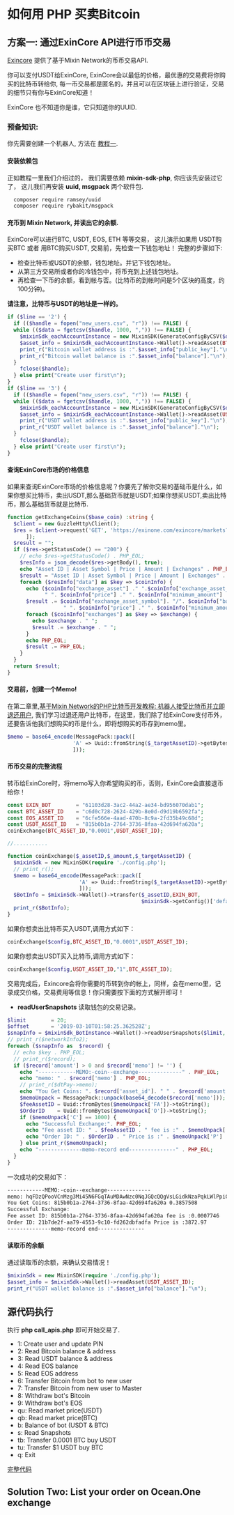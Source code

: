# 如何用 PHP 买卖Bitcoin

## 方案一: 通过ExinCore API进行币币交易
[Exincore](https://github.com/exinone/exincore) 提供了基于Mixin Network的币币交易API.

你可以支付USDT给ExinCore, ExinCore会以最低的价格，最优惠的交易费将你购买的比特币转给你, 每一币交易都是匿名的，并且可以在区块链上进行验证，交易的细节只有你与ExinCore知道！

ExinCore 也不知道你是谁，它只知道你的UUID.

### 预备知识:
你先需要创建一个机器人, 方法在 [教程一](https://github.com/wenewzhang/mixin_labs-php-bot/blob/master/README-zhchs.md).

#### 安装依赖包
正如教程一里我们介绍过的， 我们需要依赖 **mixin-sdk-php**, 你应该先安装过它了， 这儿我们再安装 **uuid, msgpack** 两个软件包.
```bash
  composer require ramsey/uuid
  composer require rybakit/msgpack
```
#### 充币到 Mixin Network, 并读出它的余额.
ExinCore可以进行BTC, USDT, EOS, ETH 等等交易， 这儿演示如果用 USDT购买BTC 或者 用BTC购买USDT, 交易前，先检查一下钱包地址！
完整的步骤如下:
- 检查比特币或USDT的余额，钱包地址。并记下钱包地址。
- 从第三方交易所或者你的冷钱包中，将币充到上述钱包地址。
- 再检查一下币的余额，看到帐与否。(比特币的到帐时间是5个区块的高度，约100分钟)。

**请注意，比特币与USDT的地址是一样的。**
```php
if ($line == '2') {
  if (($handle = fopen("new_users.csv", "r")) !== FALSE) {
  while (($data = fgetcsv($handle, 1000, ",")) !== FALSE) {
    $mixinSdk_eachAccountInstance = new MixinSDK(GenerateConfigByCSV($data));
    $asset_info = $mixinSdk_eachAccountInstance->Wallet()->readAsset(BTC_ASSET_ID);
    print_r("Bitcoin wallet address is :".$asset_info["public_key"]."\n");
    print_r("Bitcoin wallet balance is :".$asset_info["balance"]."\n");
  }
    fclose($handle);
  } else print("Create user first\n");
}
if ($line == '3') {
  if (($handle = fopen("new_users.csv", "r")) !== FALSE) {
  while (($data = fgetcsv($handle, 1000, ",")) !== FALSE) {
    $mixinSdk_eachAccountInstance = new MixinSDK(GenerateConfigByCSV($data));
    $asset_info = $mixinSdk_eachAccountInstance->Wallet()->readAsset(USDT_ASSET_ID);
    print_r("USDT wallet address is :".$asset_info["public_key"]."\n");
    print_r("USDT wallet balance is :".$asset_info["balance"]."\n");
  }
    fclose($handle);
  } else print("Create user first\n");
}
```
#### 查询ExinCore市场的价格信息
如果来查询ExinCore市场的价格信息呢？你要先了解你交易的基础币是什么，如果你想买比特币，卖出USDT,那么基础货币就是USDT;如果你想买USDT,卖出比特币，那么基础货币就是比特币.
```php
function getExchangeCoins($base_coin) :string {
  $client = new GuzzleHttp\Client();
  $res = $client->request('GET', 'https://exinone.com/exincore/markets?base_asset='.$base_coin, [
      ]);
  $result = "";
  if ($res->getStatusCode() == "200") {
    // echo $res->getStatusCode() . PHP_EOL;
    $resInfo = json_decode($res->getBody(), true);
    echo "Asset ID | Asset Symbol | Price | Amount | Exchanges" . PHP_EOL;
    $result = "Asset ID | Asset Symbol | Price | Amount | Exchanges" . PHP_EOL;
    foreach ($resInfo["data"] as $key => $coinInfo) {
      echo ($coinInfo["exchange_asset"] ." ".$coinInfo["exchange_asset_symbol"]. "/". $coinInfo["base_asset_symbol"] .
            " ". $coinInfo["price"] ." ". $coinInfo["minimum_amount"] ."-". $coinInfo["maximum_amount"] . " ");
      $result .= $coinInfo["exchange_asset_symbol"]. "/". $coinInfo["base_asset_symbol"] .
                  " ". $coinInfo["price"] ." ". $coinInfo["minimum_amount"] ."-". $coinInfo["maximum_amount"] . " ";
      foreach ($coinInfo["exchanges"] as $key => $exchange) {
        echo $exchange . " ";
        $result .= $exchange . " ";
      }
      echo PHP_EOL;
      $result .= PHP_EOL;
    }
  }
  return $result;
}
```

#### 交易前，创建一个Memo!
在第二章里,[基于Mixin Network的PHP比特币开发教程: 机器人接受比特币并立即退还用户](https://github.com/wenewzhang/mixin_labs-php-bot/blob/master/README2-zhchs.md), 我们学习过退还用户比特币，在这里，我们除了给ExinCore支付币外，还要告诉他我们想购买的币是什么，即将想购买的币存到memo里。
```php
$memo = base64_encode(MessagePack::pack([
                     'A' => Uuid::fromString($_targetAssetID)->getBytes(),
                     ]));
```
#### 币币交易的完整流程
转币给ExinCore时，将memo写入你希望购买的币，否则，ExinCore会直接退币给你！
```php
const EXIN_BOT        = "61103d28-3ac2-44a2-ae34-bd956070dab1";
const BTC_ASSET_ID    = "c6d0c728-2624-429b-8e0d-d9d19b6592fa";
const EOS_ASSET_ID    = "6cfe566e-4aad-470b-8c9a-2fd35b49c68d";
const USDT_ASSET_ID   = "815b0b1a-2764-3736-8faa-42d694fa620a";
coinExchange(BTC_ASSET_ID,"0.0001",USDT_ASSET_ID);

//...........

function coinExchange($_assetID,$_amount,$_targetAssetID) {
  $mixinSdk = new MixinSDK(require './config.php');
  // print_r();
  $memo = base64_encode(MessagePack::pack([
                       'A' => Uuid::fromString($_targetAssetID)->getBytes(),
                       ]));
  $BotInfo = $mixinSdk->Wallet()->transfer($_assetID,EXIN_BOT,
                                           $mixinSdk->getConfig()['default']['pin'],$_amount,$memo);
  print_r($BotInfo);
}
```
如果你想卖出比特币买入USDT,调用方式如下：

```php
coinExchange($config,BTC_ASSET_ID,"0.0001",USDT_ASSET_ID);
```

如果你想卖出USDT买入比特币,调用方式如下：

```php
coinExchange($config,USDT_ASSET_ID,"1",BTC_ASSET_ID);
```

交易完成后，Exincore会将你需要的币转到你的帐上，同样，会在memo里，记录成交价格，交易费用等信息！你只需要按下面的方式解开即可！
- **readUserSnapshots** 读取钱包的交易记录。
```php
$limit        = 20;
$offset       = '2019-03-10T01:58:25.362528Z';
$snapInfo = $mixinSdk_BotInstance->Wallet()->readUserSnapshots($limit, $offset);
// print_r($networkInfo2);
foreach ($snapInfo as  $record) {
  // echo $key . PHP_EOL;
  // print_r($record);
  if ($record['amount'] > 0 and $record['memo'] != '') {
    echo "------------MEMO:-coin--exchange--------------" . PHP_EOL;
    echo "memo: " . $record['memo'] . PHP_EOL;
    // print_r($dtPay->memo);
    echo "You Get Coins: ". $record['asset_id']. " " . $record['amount'] . PHP_EOL;
    $memoUnpack = MessagePack::unpack(base64_decode($record['memo']));
    $feeAssetID = Uuid::fromBytes($memoUnpack['FA'])->toString();
    $OrderID    = Uuid::fromBytes($memoUnpack['O'])->toString();
    if ($memoUnpack['C'] == 1000) {
      echo "Successful Exchange:". PHP_EOL;
      echo "Fee asset ID: " . $feeAssetID . " fee is :" . $memoUnpack['F'] . PHP_EOL;
      echo "Order ID: " . $OrderID . " Price is :" . $memoUnpack['P'] . PHP_EOL;
    } else print_r($memoUnpack);
    echo "--------------memo-record end---------------" . PHP_EOL;
  }
}
```

一次成功的交易如下：
```bash
------------MEMO:-coin--exchange--------------
memo: hqFDzQPooVCnMzg3Mi45N6FGqTAuMDAwNzc0NqJGQcQQgVsLGidkNzaPqkLWlPpiCqFUoUahT8QQIbfeL6p5RVOcEP0mLb+t+g==
You Get Coins: 815b0b1a-2764-3736-8faa-42d694fa620a 0.3857508
Successful Exchange:
Fee asset ID: 815b0b1a-2764-3736-8faa-42d694fa620a fee is :0.0007746
Order ID: 21b7de2f-aa79-4553-9c10-fd262dbfadfa Price is :3872.97
--------------memo-record end---------------
```

#### 读取币的余额
通过读取币的余额，来确认交易情况！
```php
$mixinSdk = new MixinSDK(require './config.php');
$asset_info = $mixinSdk->Wallet()->readAsset(USDT_ASSET_ID);
print_r("USDT wallet balance is :".$asset_info["balance"]."\n");
```
## 源代码执行
执行 **php call_apis.php** 即可开始交易了.

- 1: Create user and update PIN
- 2: Read Bitcoin balance & address
- 3: Read USDT balance & address
- 4: Read EOS balance
- 5: Read EOS address
- 6: Transfer Bitcoin from bot to new user
- 7: Transfer Bitcoin from new user to Master
- 8: Withdraw bot's Bitcoin
- 9: Withdraw bot's EOS
- qu: Read market price(USDT)
- qb: Read market price(BTC)
- b: Balance of  bot (USDT & BTC)
- s: Read Snapshots
- tb: Transfer 0.0001 BTC buy USDT
- tu: Transfer $1 USDT buy BTC
- q: Exit

[完整代码](https://github.com/wenewzhang/mixin_labs-php-bot/blob/master/call_apis.php)

## Solution Two: List your order on Ocean.One exchange
